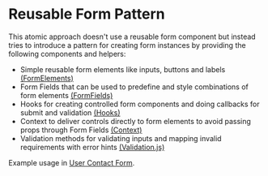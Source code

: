 # Reusable Form Pattern

This atomic approach doesn't use a reusable form component but instead tries to introduce a pattern for creating form instances by providing the following components and helpers:

* Simple reusable form elements like inputs, buttons and labels [(FormElements)](https://github.com/anszu/reusable-react-form/tree/master/src/Forms/Components/FormElements) 
* Form Fields that can be used to predefine and style combinations of form elements [(FormFields)](https://github.com/anszu/reusable-react-form/tree/master/src/Forms/Components/FormFields)
* Hooks for creating controlled form components and doing callbacks for submit and validation [(Hooks)](https://github.com/anszu/reusable-react-form/tree/master/src/Forms/Hooks)
* Context to deliver controls directly to form elements to avoid passing props through Form Fields [(Context)](https://github.com/anszu/reusable-react-form/tree/master/src/Context)
* Validation methods for validating inputs and mapping invalid requirements with error hints [(Validation.js)](https://github.com/anszu/reusable-react-form/blob/master/src/Forms/Validation.js)

Example usage in [User Contact Form](https://github.com/anszu/reusable-react-form/blob/master/src/Forms/UserContactForm.js).  
